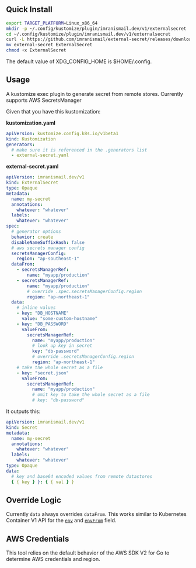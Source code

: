 ## Quick Install

```sh
export TARGET_PLATFORM=Linux_x86_64
mkdir -p ~/.config/kustomize/plugin/imranismail.dev/v1/externalsecret
cd ~/.config/kustomize/plugin/imranismail.dev/v1/externalsecret
curl -L https://github.com/imranismail/external-secret/releases/download/v1.0.0/external-secret_1.0.0_$TARGET_PLATFORM.tar.gz | tar xz
mv external-secret ExternalSecret
chmod +x ExternalSecret
```

The default value of XDG_CONFIG_HOME is \$HOME/.config.

## Usage

A kustomize exec plugin to generate secret from remote stores. Currently supports AWS SecretsManager

Given that you have this kustomization:

**kustomization.yaml**

```yaml
apiVersion: kustomize.config.k8s.io/v1beta1
kind: Kustomization
generators:
  # make sure it is referenced in the .generators list
  - external-secret.yaml
```

**external-secret.yaml**

```yaml
apiVersion: imranismail.dev/v1
kind: ExternalSecret
type: Opaque
metadata:
  name: my-secret
  annotations:
    whatever: "whatever"
  labels:
    whatever: "whatever"
spec:
  # generator options
  behavior: create
  disableNameSuffixHash: false
  # aws secrets manager config
  secretsManagerConfig:
    region: "ap-southeast-1"
  dataFrom:
    - secretsManagerRef:
        name: "myapp/production"
    - secretsManagerRef:
        name: "myapp/production"
        # override .spec.secretsManagerConfig.region
        region: "ap-northeast-1"
  data:
    # inline values
    - key: "DB_HOSTNAME"
      value: "some-custom-hostname"
    - key: "DB_PASSWORD"
      valueFrom:
        secretsManagerRef:
          name: "myapp/production"
          # look up key in secret
          key: "db-password"
          # override .secretsManagerConfig.region
          region: "ap-northeast-1"
    # take the whole secret as a file
    - key: "secret.json"
      valueFrom:
        secretsManagerRef:
          name: "myapp/production"
          # omit key to take the whole secret as a file
          # key: "db-password"
```

It outputs this:

```yaml
apiVersion: imranismail.dev/v1
kind: Secret
metadata:
  name: my-secret
  annotations:
    whatever: "whatever"
  labels:
    whatever: "whatever"
type: Opaque
data:
  # key and base64 encoded values from remote datastores
  { { key } }: { { val } }
```

## Override Logic

Currently `data` always overrides `dataFrom`. This works similar to Kubernetes Container V1 API for the [`env`](https://kubernetes.io/docs/reference/generated/kubernetes-api/v1.16/#envvarsource-v1-core) and [`envFrom`](ps://kubernetes.io/docs/reference/generated/kubernetes-api/v1.16/#envfromsource-v1-core) field.

## AWS Credentials

This tool relies on the default behavior of the AWS SDK V2 for Go to determine AWS credentials and region.
